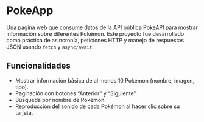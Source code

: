 # PokeApp

Una pagina web que consume datos de la API pública [PokeAPI](https://pokeapi.co/) para mostrar información sobre diferentes Pokémon. Este proyecto fue desarrollado como práctica de asincronía, peticiones HTTP y manejo de respuestas JSON usando `fetch` y `async/await`.


## Funcionalidades

- Mostrar información básica de al menos 10 Pokémon (nombre, imagen, tipo).
-  Paginación con botones “Anterior” y “Siguiente”.
- Búsqueda por nombre de Pokémon.
- Reproducción del sonido de cada Pokémon al hacer clic sobre su tarjeta.
